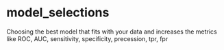 # model_selections
Choosing the best model that fits with your data and increases the metrics like ROC, AUC, sensitivity, specificity, precession, tpr, fpr
